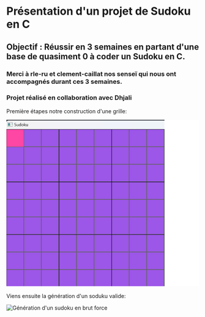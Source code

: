 # Présentation d'un projet de Sudoku en C

## Objectif : Réussir en 3 semaines en partant d'une base de quasiment 0 à coder un Sudoku en C.

### Merci à rle-ru et clement-caillat nos senseï qui nous ont accompagnés durant ces 3 semaines.
### Projet réalisé en collaboration avec Dhjali

Première étapes notre construction d'une grille:

![Grille avec de superbe couleur.](Grille_de_sudoku.png)

Viens ensuite la génération d'un soduku valide:

![Génération d'un sudoku en brut force](Generation_de_sudoku.png)

